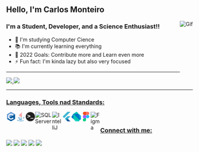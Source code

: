 ## Hello, I'm Carlos Monteiro 

<div>
  <img align="right" alt="Gif"height="160em" src="https://www.puttiapps.com/wp-content/uploads/2021/05/Training-and-Application.gif"/>
</div>
<h3> I'm a Student, Developer, and a Science Enthusiast!!</h3>

- 🔭 I'm studying Computer Cience 
-  📚 I'm currently learning everything
- 🥅 2022 Goals: Contribute more and Learn even more
- ⚡ Fun fact: I'm kinda lazy but also very  focused


---
 <div>
  <a href="https://github.com/Carlos-MVM">
  <img height="160em" src="https://github-readme-stats.vercel.app/api?username=Carlos-MVM&show_icons=true&theme=dark&include_all_commits=true&count_private=true"/>
  <img height="160em" src="https://github-readme-stats.vercel.app/api/top-langs/?username=Carlos-MVM&layout=compact&langs_count=7&theme=dark"/>
</div>

 ---
### Languages, Tools nad Standards:

  <img align="left" alt="C" width="26px" src="https://github.com/devicons/devicon/blob/master/icons/c/c-original.svg" />
  <img align="left" alt="Java" width="26px" src="https://github.com/devicons/devicon/blob/master/icons/java/java-original.svg" />
  <img align="left" alt="Terminal" width="26px"        src="https://raw.githubusercontent.com/github/explore/80688e429a7d4ef2fca1e82350fe8e3517d3494d/topics/terminal/terminal.png" />
 <img align="left" alt="SQL Server" width="46px" src="https://www.svgrepo.com/show/303229/microsoft-sql-server-logo.svg" />
 <img align="left" alt="IntelliJ" width="26px" src="https://www.svgrepo.com/show/353906/intellij-idea.svg" />
 <img align="left" alt="IntelliJ" width="26px" src="https://github.com/devicons/devicon/blob/master/icons/flutter/flutter-original.svg" />
 <img align="left" alt="Dart" width="26px" src="https://github.com/devicons/devicon/blob/master/icons/dart/dart-original.svg" />
 <img align="left" alt="Figma" width="26px" src="https://github.com/devicons/devicon/blob/master/icons/figma/figma-original.svg" />
  <img align="left" alt="Figma" width="26px" src="https://www.svgrepo.com/show/303109/adobe-xd-logo.svg" />
  
<br />
 
### Connect with me:

  <a href = "mailto:carlosmaurovm@gmail.com"><img src="https://img.shields.io/badge/-Gmail-%23333?style=for-the-badge&logo=gmail&logoColor=white" target="_blank"></a>
  <a href="https://www.instagram.com/carlos_mvm/" target="_blank"><img src="https://img.shields.io/badge/-Instagram-%23E4405F?style=for-the-badge&logo=instagram&logoColor=white" target="_blank"></a>
  <a href="https://www.linkedin.com/in/carlos-monteiro-a62205195/" target="_blank"><img src="https://img.shields.io/badge/-LinkedIn-%230077B5?style=for-the-badge&logo=linkedin&logoColor=white" target="_blank"></a>
  <a href="https://www.facebook.com/clark.monteiro.7" target="_blank"><img src="https://img.shields.io/badge/-Facebook-1773ea?style=for-the-badge&logo=facebook&logoColor=white" target="_blank"></a>
   <a href="https://t.me/Carlos_M_M" target="_blank"><img src="https://img.shields.io/badge/-Telegram-0088CC?style=for-the-badge&logo=telegram&logoColor=white" target="_blank"></a>



  
[linkedin]: https://www.linkedin.com/in/carlos-monteiro-a62205195/
